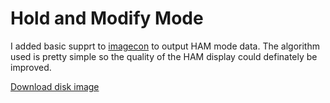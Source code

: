 Hold and Modify Mode
====================

I added basic supprt to [imagecon](../tools/imagecon) to output HAM mode data.  The algorithm used is pretty simple so the quality of the HAM display could definately be improved.

[Download disk image](bin/ham_mode.adf?raw=true)


